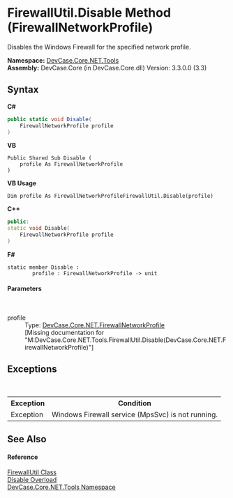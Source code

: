 # FirewallUtil.Disable Method (FirewallNetworkProfile)
 

Disables the Windows Firewall for the specified network profile.

**Namespace:**&nbsp;<a href="N_DevCase_Core_NET_Tools">DevCase.Core.NET.Tools</a><br />**Assembly:**&nbsp;DevCase.Core (in DevCase.Core.dll) Version: 3.3.0.0 (3.3)

## Syntax

**C#**<br />
``` C#
public static void Disable(
	FirewallNetworkProfile profile
)
```

**VB**<br />
``` VB
Public Shared Sub Disable ( 
	profile As FirewallNetworkProfile
)
```

**VB Usage**<br />
``` VB Usage
Dim profile As FirewallNetworkProfileFirewallUtil.Disable(profile)
```

**C++**<br />
``` C++
public:
static void Disable(
	FirewallNetworkProfile profile
)
```

**F#**<br />
``` F#
static member Disable : 
        profile : FirewallNetworkProfile -> unit 

```


#### Parameters
&nbsp;<dl><dt>profile</dt><dd>Type: <a href="T_DevCase_Core_NET_FirewallNetworkProfile">DevCase.Core.NET.FirewallNetworkProfile</a><br />\[Missing <param name="profile"/> documentation for "M:DevCase.Core.NET.Tools.FirewallUtil.Disable(DevCase.Core.NET.FirewallNetworkProfile)"\]</dd></dl>

## Exceptions
&nbsp;<table><tr><th>Exception</th><th>Condition</th></tr><tr><td>Exception</td><td>Windows Firewall service (MpsSvc) is not running.</td></tr></table>

## See Also


#### Reference
<a href="T_DevCase_Core_NET_Tools_FirewallUtil">FirewallUtil Class</a><br /><a href="Overload_DevCase_Core_NET_Tools_FirewallUtil_Disable">Disable Overload</a><br /><a href="N_DevCase_Core_NET_Tools">DevCase.Core.NET.Tools Namespace</a><br />